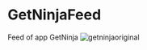 # GetNinjaFeed
Feed of app GetNinja
![getninjaoriginal](https://user-images.githubusercontent.com/47645089/95376833-12f54280-08b8-11eb-9e38-52cd657650ae.png)
